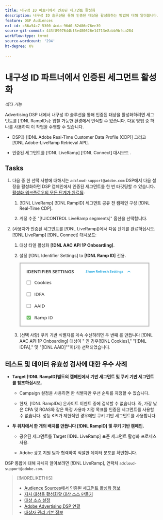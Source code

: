 ```yaml
---
title: 내구성 ID 파트너에서 인증된 세그먼트 활성화
description: 내구성 ID 솔루션을 통해 인증된 대상을 활성화하는 방법에 대해 알아봅니다.
feature: DSP Audiences
exl-id: c56a54c7-5300-4cda-96d0-82d86e76ee39
source-git-commit: 443f8907644bf3e480626e14713e8abb9bfca284
workflow-type: tm+mt
source-wordcount: '294'
ht-degree: 0%

---
```


# 내구성 ID 파트너에서 인증된 세그먼트 활성화

*베타 기능*

Advertising DSP 내에서 내구성 ID 솔루션을 통해 인증된 대상을 활성화하려면 세그먼트를 [!DNL RampIDs]: 입찰 가능한 환경에서 인식할 수 있습니다. 다음 방법 중 하나를 사용하여 이 작업을 수행할 수 있습니다.

* DSP과 [!DNL Adobe Real-Time Customer Data Profile (CDP)] 그리고 [!DNL Adobe-LiveRamp Retrieval API].

* 인증된 세그먼트를 [!DNL LiveRamp] [!DNL Connect] 대시보드 .

## Tasks

1. 다음 중 한 선택 사항에 대해서는 `adcloud-support@adobe.com` DSP에서 다음 설정을 활성화하면 DSP 캠페인에서 인증된 세그먼트를 한 번 타깃팅할 수 있습니다. [활성화 워크플로우의 모든 단계가 완료됨](source-about.md#workflow-sources):

   1. [!DNL LiveRamp] [!DNL RampID] 세그먼트 공유 전 캠페인 구성 [!DNL Real-Time CDP].

   1. 계정 수준 &quot;[!UICONTROL LiveRamp segments]&quot; 옵션을 선택합니다.

1. (사용자가 인증된 세그먼트를 [!DNL LiveRamp])에서 다음 단계를 완료하십시오. [!DNL LiveRamp] [!DNL Connect] 대시보드:

   1. 대상 타일 활성화 **[!DNL AAC API 1P Onboarding]**.

   1. 설정 [!DNL Identifier Settings] to **[!DNL Ramp ID]** 전용.

      ![식별자 설정](/help/dsp/assets/liveramp-tile-settings.png)

   1. (선택 사항) 쿠키 기반 식별자를 계속 수신하려면 두 번째 를 만듭니다 [!DNL AAC API 1P Onboarding] 대상이 &quot; 인 경우[!DNL Cookies],&quot; &quot;[!DNL IDFA],&quot; 및 &quot;[!DNL AAID]&quot;&quot;이(가) 선택되었습니다.

## 테스트 및 데이터 유효성 검사에 대한 우수 사례

* **Target [!DNL RampID]별도의 캠페인에서 기반 세그먼트 및 쿠키 기반 세그먼트 를 참조하십시오.**

   * Campaign 설정을 사용하면 한 식별자만 우선 순위를 지정할 수 있습니다.

   * 현재, [!DNL RampIDs] 온사이트 이벤트 중에 검색할 수 없습니다. 즉, 가장 낮은 CPA 및 ROAS와 같은 특정 사용자 지정 목표를 인증된 세그먼트를 사용할 수 없습니다. 성능 KPI가 제한적인 경우에만 쿠키 기반 세그먼트를 사용합니다.

* **두 위치에서 한 개의 배치를 만듭니다 [!DNL RampID] 및 쿠키 기반 캠페인.**

   * 공유된 세그먼트를 Target [!DNL LiveRamp] 표준 세그먼트 활성화 프로세스 사용.

   * Adobe 광고 지원 팀과 협력하여 적절한 데이터 분포를 확인합니다.

DSP 통합에 대해 자세히 알아보려면 [!DNL LiveRamp], 연락처 `adcloud-support@adobe.com`.

>[!MORELIKETHIS]
>
>* [Audience Sources에서 인증된 세그먼트 활성화 정보](source-about.md)
>* [자사 대상을 활성화할 대상 소스 만들기](source-create.md)
>* [대상 소스 설정](source-settings.md)
>* [Adobe Advertising DSP 연결](https://experienceleague.adobe.com/docs/experience-platform/destinations/catalog/advertising/adobe-advertising-connection.html)
>* [대상자 관리 기본 정보](/help/dsp/audiences/audience-about.md)

